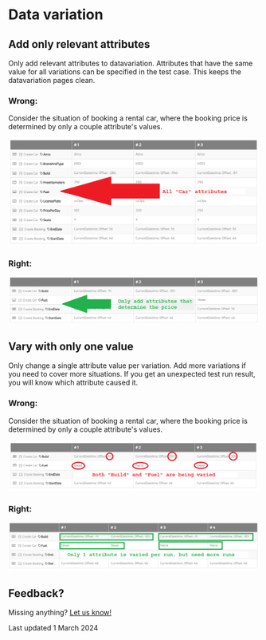 # Data variation 

## Add only relevant attributes

Only add relevant attributes to datavariation. Attributes that have the same value for all variations can be specified in the test case. This keeps the datavariation pages clean.


### Wrong:

Consider the situation of booking a rental car, where the booking price is determined by only a couple attribute's values.

![Do not add all attributes](bp_dv_01_wrong.png)

### Right:

![Add only relevant attributes](bp_dv_01_right.png)




## Vary with only one value

Only change a single attribute value per variation. Add more variations if you need to cover more situations. If you get an unexpected test run result, you will know which attribute caused it.

### Wrong:

Consider the situation of booking a rental car, where the booking price is determined by only a couple attribute's values.

![Do not vary more than 1 attribute](bp_dv_02_wrong.png)

### Right:

![Vary only 1 attribute](bp_dv_02_right.png)

## Feedback?
Missing anything? [Let us know!](mailto:support@menditect.com)

Last updated 1 March 2024